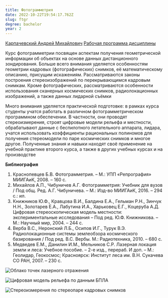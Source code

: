 ```yaml
---
title: Фотограмметрия
date: 2022-10-22T19:54:17.762Z
slug: ftgr
degree: bachelor
year: 2
---
```


[Карпачевский Андрей Михайлович](./people/karpachevskii)
[Рабочая программа дисциплины](https://disk.yandex.ru/i/rbhzChd1IZBgpA)

Курс фотограмметрии посвящен аспектам получения геометрической информации об объектах на основе данных дистанционного зондирования. Больше всего внимания уделяется особенностям геометрии кадровых (фотографических) снимков, её математическому описанию, присущим искажениям. Рассматриваются законы построения стереоизображений по перекрывающимся кадровым снимкам. Кроме фотографических, рассматриваются особенности использования сканерных космических снимков, радиолокационных изображений, а также данных лидарной съёмки

Много внимания уделяется практической подготовке: в рамках курса студенты учатся работать в различном фотограмметрическом программном обеспечении. В частности, они проводят стереоизмерения, строят цифровые модели рельефа и местности, обрабатывают данные с беспилотного летательного аппарата, лидара, учатся использовать коэффициенты рациональных полиномов для получения стереомодели по паре космических снимков и многое другое. Полученные знания и навыки находят своё применение на учебной практике второго курса, а также в других учебных курсах и на производстве

**Библиография**

1. Краснопевцев Б.В. Фотограмметрия. – М.: УПП «Репрография» МИИГАиК, 2008. – 160 с.
2. Михайлов А.П., Чибуничев А.Г. Фотограмметрия: Учебник для вузов / Под общ. Ред. А.Г. Чибуничева. – М.: Изд-во МИИГАиК, 2016. – 294 с.: ил.
3. Книжников Ю.Ф., Кравцова В.И., Балдина Е.А., Гельман Р.Н., Зинчук Н.Н., Золотарев Е.А., Лабутина И.А., Харьковец Е.Г., Коцеруба А.Д. Цифровая стереоскопическая модель местности: экспериментальные исследования – Под ред. Ю.Ф. Книжникова. – М.: Научный мир, 2004. – 244 с.
4. Верба В.С., Неронский Л.Б., Осипов И.Г., Турук В.Э. Радиолокационные системы землеобзора космического базирования / Под ред. В.С. Вербы. М.: Радиотехника, 2010. – 680 с.
5. Медведев Е.М., Данилин И.М., Мельников С.Р. Лазерная локация земли и леса: Учебное пособие. – 2-е изд., перераб. И доп. – М.: Геолидар, Геокосмос; Красноярск: Институт леса им. В.Н. Сукачева СО РАН, 2007. – 230 с.

![Облако точек лазерного отражения](~/assets/images/ftgr1.png 'Облако точек лазерного отражения')

![Цифровая модель рельефа по данным БПЛА](~/assets/images/ftgr2.png 'Цифровая модель рельефа по данным БПЛА')

![Стереоизмерения по стереопаре кадровых снимков](~/assets/images/ftgr3.png 'Стереоизмерения по стереопаре кадровых снимков')
